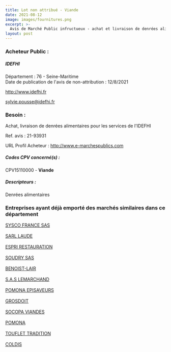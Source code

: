 ```yaml
---
title: Lot non attribué - Viande
date: 2021-08-12
image: images/fournitures.png
excerpt: >-
  Avis de Marché Public infructueux - achat et livraison de denrées alimentaires pour les services de l'idefhi
layout: post
---
```


### Acheteur Public :
##### IDEFHI
Département : 76 - Seine-Maritime<br/>
Date de publication de l'avis de non-attribution : 12/8/2021


http://www.idefhi.fr

sylvie.pousse@idefhi.fr


### Besoin :

Achat, livraison de denrées alimentaires pour les services de l'IDEFHI

Ref. avis : 21-93931

URL Profil Acheteur : http://www.e-marchespublics.com

##### Codes CPV concerné(s) :
CPV15110000 - **Viande** <br/>

##### Descripteurs :
Denrées alimentaires <br/>

### Entreprises ayant déjà emporté des marchés similaires dans ce département
<a href="/entreprise-545/siren-316807015">SYSCO FRANCE SAS</a><br/><br/>
<a href="/entreprise-548/siren-332701572">SARL LAUDE</a><br/><br/>
<a href="/entreprise-549/siren-343397782">ESPRI RESTAURATION</a><br/><br/>
<a href="/entreprise-550/siren-351019823">SOUDRY SAS</a><br/><br/>
<a href="/entreprise-551/siren-353984081">BENOIST-LAIR</a><br/><br/>
<a href="/entreprise-553/siren-385233937">S.A.S LEMARCHAND</a><br/><br/>
<a href="/entreprise-563/siren-476980321">POMONA EPISAVEURS</a><br/><br/>
<a href="/entreprise-568/siren-508216686">GROSDOIT</a><br/><br/>
<a href="/entreprise-568/siren-508513785">SOCOPA VIANDES</a><br/><br/>
<a href="/entreprise-572/siren-552044992">POMONA</a><br/><br/>
<a href="/entreprise-573/siren-613650696">TOUFLET TRADITION</a><br/><br/>
<a href="/entreprise-573/siren-722620549">COLDIS</a><br/><br/>
